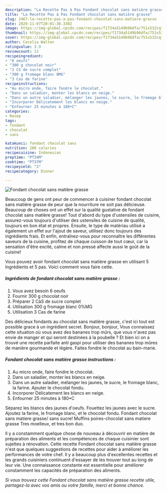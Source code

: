 ```yaml
---
description: "La Recette Pas à Pas Fondant chocolat sans matière grasse"
title: "La Recette Pas à Pas Fondant chocolat sans matière grasse"
slug: 2467-la-recette-pas-a-pas-fondant-chocolat-sans-matiere-grasse
date: 2020-11-07T20:01:30.330Z
image: https://img-global.cpcdn.com/recipes/f1734a5149b96dfa/751x532cq70/fondant-chocolat-sans-matiere-grasse-photo-principale-de-la-recette.jpg
thumbnail: https://img-global.cpcdn.com/recipes/f1734a5149b96dfa/751x532cq70/fondant-chocolat-sans-matiere-grasse-photo-principale-de-la-recette.jpg
cover: https://img-global.cpcdn.com/recipes/f1734a5149b96dfa/751x532cq70/fondant-chocolat-sans-matiere-grasse-photo-principale-de-la-recette.jpg
author: Cecelia Walton
ratingvalue: 3.9
reviewcount: 13
recipeingredient:
- "6 oeufs"
- "300 g chocolat noir"
- "2 CS de sucre complet"
- "300 g fromage blanc 0MG"
- "3 Cas de farine"
recipeinstructions:
- "Au micro onde, faire fondre le chocolat."
- "Dans un saladier, monter les blancs en neige."
- "Dans un autre saladier, mélanger les jaunes, le sucre, le fromage blanc, la farine. Ajouter le chocolat fondu."
- "Incorporer Délicatement les blancs en neige."
- "Enfourner 25 minutes à 180•C"
categories:
- Resep
tags:
- fondant
- chocolat
- sans

katakunci: fondant chocolat sans 
nutrition: 280 calories
recipecuisine: Indonesian
preptime: "PT34M"
cooktime: "PT37M"
recipeyield: "2"
recipecategory: Dinner

---
```



![Fondant chocolat sans matière grasse](https://img-global.cpcdn.com/recipes/f1734a5149b96dfa/751x532cq70/fondant-chocolat-sans-matiere-grasse-photo-principale-de-la-recette.jpg)

Beaucoup de gens ont peur de commencer à cuisiner fondant chocolat sans matière grasse de peur que la nourriture ne soit pas délicieuse. Beaucoup de choses ont un effet sur la qualité gustative de fondant chocolat sans matière grasse! Tout d'abord du type d'ustensiles de cuisine, assurez-vous toujours d'utiliser des ustensiles de cuisine de qualité, toujours en bon état et propres. Ensuite, le type de matériau utilisé a également un effet sur l'ajout de saveur, utilisez donc toujours des ingrédients frais. Et enfin, entraînez-vous pour reconnaître les différentes saveurs de la cuisine, profitez de chaque cuisson de tout cœur, car la sensation d'être excité, calme et non pressé affecte aussi le goût de la cuisine!

<!--inarticleads1-->

Vous pouvez avoir fondant chocolat sans matière grasse en utilisant 5 Ingrédients et 5 pas. Voici comment vous faire cette.

##### Ingrédients de fondant chocolat sans matière grasse :

1. Vous avez besoin 6 oeufs
1. Fournir 300 g chocolat noir
1. Préparer 2 CàS de sucre complet
1. Utilisation 300 g fromage blanc 0%MG
1. Utilisation 3 Cas de farine


Des délicieux fondants au chocolat sans matière grasse, c&#39;est ici tout est possible grace à un ingrédient secret. Bonjour, bonjour, Vous connaissez cette situation où vous avez des bananes trop mûrs, que vous n&#39;avez pas envie de manger et qui seront destinées à la poubelle ? Et bien ici on a trouvé une recette parfaite anti gaspi pour utiliser des bananes trop mûres de manière gourmande et légère. Faites fondre le chocolat au bain-marie. 

<!--inarticleads2-->

##### Fondant chocolat sans matière grasse instructions :

1. Au micro onde, faire fondre le chocolat.
1. Dans un saladier, monter les blancs en neige.
1. Dans un autre saladier, mélanger les jaunes, le sucre, le fromage blanc, la farine. Ajouter le chocolat fondu.
1. Incorporer Délicatement les blancs en neige.
1. Enfourner 25 minutes à 180•C


Séparez les blancs des jaunes d&#39;oeufs. Fouettez les jaunes avec le sucre. Ajoutez la farine, le fromage blanc, et le chocolat fondu. Fondant chocolat sans matiere grasse/ sans sucre! Muffins poires-chocolat sans matiere grasse Tres moelleux, et tres bon duo. 

<!--inarticleads1-->

<p>
Il y a constamment quelque chose de nouveau à découvrir en matière de préparation des aliments et les compétences de chaque cuisinier sont sujettes à rénovation. Cette recette Fondant chocolat sans matière grasse n'est que quelques suggestions de recettes pour aider à améliorer les performances de votre chef. Il y a beaucoup plus d'excellentes recettes et les grands cuisiniers continuent d'essayer de les trouver tout au long de leur vie. Une connaissance constante est essentielle pour améliorer constamment les capacités de préparation des aliments.
</p>

<p>
<i>Si vous trouvez cette Fondant chocolat sans matière grasse recette utile, partagez-la avec vos amis ou votre famille, merci et bonne chance.</i>
</p>
